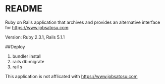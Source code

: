 # README

Ruby on Rails application that archives and provides an alternative interface for https://www.jobsatosu.com

Version: Ruby 2.3.1, Rails 5.1.1

##Deploy

1. bundler install
2. rails db:migrate
3. rail s


This application is not afflicated with https://www.jobsatosu.com
